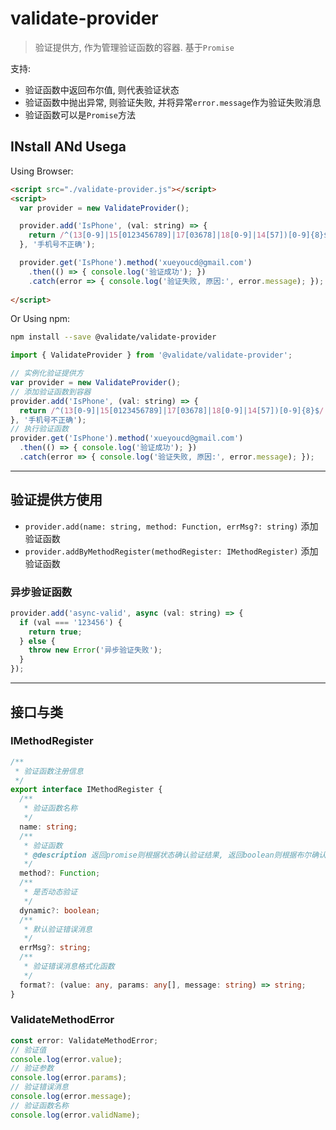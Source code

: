 # validate-provider

> 验证提供方, 作为管理验证函数的容器. 基于`Promise`

支持:

* 验证函数中返回布尔值, 则代表验证状态
* 验证函数中抛出异常, 则验证失败, 并将异常`error.message`作为验证失败消息
* 验证函数可以是`Promise`方法

## INstall ANd Usega

Using Browser:

```html
<script src="./validate-provider.js"></script>
<script>
  var provider = new ValidateProvider();

  provider.add('IsPhone', (val: string) => { 
    return /^(13[0-9]|15[0123456789]|17[03678]|18[0-9]|14[57])[0-9]{8}$/.test(val); 
  }, '手机号不正确');

  provider.get('IsPhone').method('xueyoucd@gmail.com')
    .then(() => { console.log('验证成功'); })
    .catch(error => { console.log('验证失败, 原因:', error.message); });
  
</script>
```

Or Using npm:

```sh
npm install --save @validate/validate-provider
```

```js
import { ValidateProvider } from '@validate/validate-provider';

// 实例化验证提供方
var provider = new ValidateProvider();
// 添加验证函数到容器
provider.add('IsPhone', (val: string) => { 
  return /^(13[0-9]|15[0123456789]|17[03678]|18[0-9]|14[57])[0-9]{8}$/.test(val); 
}, '手机号不正确');
// 执行验证函数
provider.get('IsPhone').method('xueyoucd@gmail.com')
  .then(() => { console.log('验证成功'); })
  .catch(error => { console.log('验证失败, 原因:', error.message); });
```

-----

## 验证提供方使用

- `provider.add(name: string, method: Function, errMsg?: string)` 添加验证函数
- `provider.addByMethodRegister(methodRegister: IMethodRegister)` 添加验证函数

### 异步验证函数

```js
provider.add('async-valid', async (val: string) => {
  if (val === '123456') {
    return true;
  } else {
    throw new Error('异步验证失败');
  }
});
```

-----

## 接口与类

### IMethodRegister

```typescript
/**
 * 验证函数注册信息
 */
export interface IMethodRegister {
  /**
   * 验证函数名称
   */
  name: string;
  /**
   * 验证函数
   * @description 返回promise则根据状态确认验证结果, 返回boolean则根据布尔确认结果, 返回字符串则总是失败结果, 并将字符串作为失败消息
   */
  method?: Function;
  /**
   * 是否动态验证
   */
  dynamic?: boolean;
  /**
   * 默认验证错误消息
   */
  errMsg?: string;
  /**
   * 验证错误消息格式化函数
   */
  format?: (value: any, params: any[], message: string) => string;
}
```

### ValidateMethodError

```typescript
const error: ValidateMethodError;
// 验证值
console.log(error.value);
// 验证参数
console.log(error.params);
// 验证错误消息
console.log(error.message);
// 验证函数名称
console.log(error.validName);
```